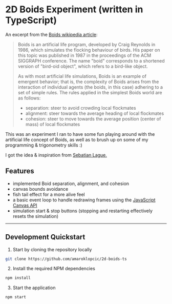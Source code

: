 # 2D Boids Experiment (written in TypeScript)

An excerpt from the [Boids wikipedia article](https://en.wikipedia.org/wiki/Boids):

> Boids is an artificial life program, developed by Craig Reynolds in 1986, which simulates the flocking behaviour of birds. His paper on this topic was published in 1987 in the proceedings of the ACM SIGGRAPH conference. The name "boid" corresponds to a shortened version of "bird-oid object", which refers to a bird-like object.
>
> As with most artificial life simulations, Boids is an example of emergent behavior; that is, the complexity of Boids arises from the interaction of individual agents (the boids, in this case) adhering to a set of simple rules. The rules applied in the simplest Boids world are as follows:
>
> - separation: steer to avoid crowding local flockmates
> - alignment: steer towards the average heading of local flockmates
> - cohesion: steer to move towards the average position (center of mass) of local flockmates

This was an experiment I ran to have some fun playing around with the artificial life concept of
Boids, as well as to brush up on some of my programming & trigonometry skills :)

I got the idea & inspiration from [Sebatian Lague.](https://www.youtube.com/watch?v=bqtqltqcQhw)

## Features
- implemented Boid separation, alignment, and cohesion
- canvas bounds avoidance
- fish tail effect for a more alive feel
- a basic event loop to handle redrawing frames using the [JavaScript Canvas API](https://developer.mozilla.org/en-US/docs/Web/API/Canvas_API)
- simulation start & stop buttons (stopping and restarting effectively resets the simulation)

---

## Development Quickstart

1. Start by cloning the repository locally

```bash
git clone https://github.com/amaroklopcic/2d-boids-ts
```

2. Install the required NPM dependencies

```bash
npm install
```

3. Start the application

```bash
npm start
```
